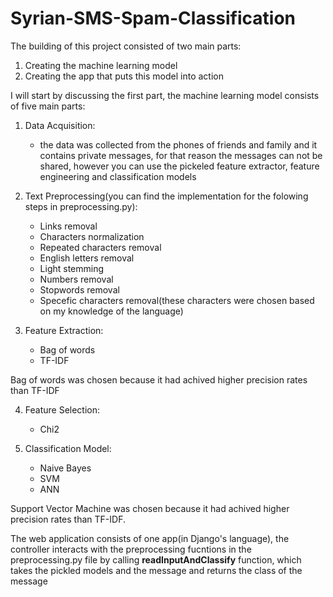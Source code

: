 # Syrian-SMS-Spam-Classification

The building of this project consisted of two main parts:
1. Creating the machine learning model
2. Creating the app that puts this model into action

I will start by discussing the first part, the machine learning model consists of five main parts:
1. Data Acquisition:
   - the data was collected from the phones of friends and family and it contains private messages, for that reason the messages can not be shared, however you can use the pickeled feature extractor, feature engineering  and classification models
   
   
2. Text Preprocessing(you can find the implementation for the folowing steps in preprocessing.py):
   - Links removal
   - Characters normalization
   - Repeated characters removal
   - English letters removal
   - Light stemming
   - Numbers removal
   - Stopwords removal
   - Specefic characters removal(these characters were chosen based on my knowledge of the language)
   
   
3. Feature Extraction:
   - Bag of words
   - TF-IDF
   
Bag of words was chosen because it had achived higher precision rates than TF-IDF


4. Feature Selection:
   - Chi2
   
   
5. Classification Model:
   - Naive Bayes
   - SVM
   - ANN
   
Support Vector Machine was chosen because it had achived higher precision rates than TF-IDF.

The web application consists of one app(in Django's language), the controller interacts with the preprocessing fucntions in the preprocessing.py file by calling **readInputAndClassify** function, which takes the pickled models and the message and returns the class of the message

